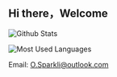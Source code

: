 ## Hi there，Welcome


![Github Stats](https://github-readme-stats.vercel.app/api?username=1982kk&show_icons=true&theme=dark)

![Most Used Languages](https://github-readme-stats.vercel.app/api/top-langs/?username=Sparklix&theme=dark)

Email:   O.Sparkli@outlook.com 

